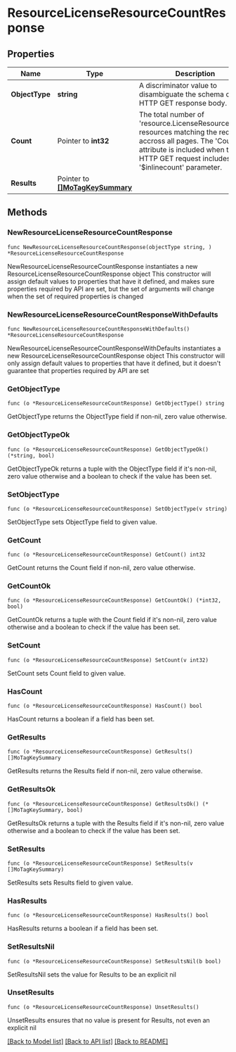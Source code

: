 # ResourceLicenseResourceCountResponse

## Properties

Name | Type | Description | Notes
------------ | ------------- | ------------- | -------------
**ObjectType** | **string** | A discriminator value to disambiguate the schema of a HTTP GET response body. | 
**Count** | Pointer to **int32** | The total number of &#39;resource.LicenseResourceCount&#39; resources matching the request, accross all pages. The &#39;Count&#39; attribute is included when the HTTP GET request includes the &#39;$inlinecount&#39; parameter. | [optional] 
**Results** | Pointer to [**[]MoTagKeySummary**](mo.TagKeySummary.md) |  | [optional] 

## Methods

### NewResourceLicenseResourceCountResponse

`func NewResourceLicenseResourceCountResponse(objectType string, ) *ResourceLicenseResourceCountResponse`

NewResourceLicenseResourceCountResponse instantiates a new ResourceLicenseResourceCountResponse object
This constructor will assign default values to properties that have it defined,
and makes sure properties required by API are set, but the set of arguments
will change when the set of required properties is changed

### NewResourceLicenseResourceCountResponseWithDefaults

`func NewResourceLicenseResourceCountResponseWithDefaults() *ResourceLicenseResourceCountResponse`

NewResourceLicenseResourceCountResponseWithDefaults instantiates a new ResourceLicenseResourceCountResponse object
This constructor will only assign default values to properties that have it defined,
but it doesn't guarantee that properties required by API are set

### GetObjectType

`func (o *ResourceLicenseResourceCountResponse) GetObjectType() string`

GetObjectType returns the ObjectType field if non-nil, zero value otherwise.

### GetObjectTypeOk

`func (o *ResourceLicenseResourceCountResponse) GetObjectTypeOk() (*string, bool)`

GetObjectTypeOk returns a tuple with the ObjectType field if it's non-nil, zero value otherwise
and a boolean to check if the value has been set.

### SetObjectType

`func (o *ResourceLicenseResourceCountResponse) SetObjectType(v string)`

SetObjectType sets ObjectType field to given value.


### GetCount

`func (o *ResourceLicenseResourceCountResponse) GetCount() int32`

GetCount returns the Count field if non-nil, zero value otherwise.

### GetCountOk

`func (o *ResourceLicenseResourceCountResponse) GetCountOk() (*int32, bool)`

GetCountOk returns a tuple with the Count field if it's non-nil, zero value otherwise
and a boolean to check if the value has been set.

### SetCount

`func (o *ResourceLicenseResourceCountResponse) SetCount(v int32)`

SetCount sets Count field to given value.

### HasCount

`func (o *ResourceLicenseResourceCountResponse) HasCount() bool`

HasCount returns a boolean if a field has been set.

### GetResults

`func (o *ResourceLicenseResourceCountResponse) GetResults() []MoTagKeySummary`

GetResults returns the Results field if non-nil, zero value otherwise.

### GetResultsOk

`func (o *ResourceLicenseResourceCountResponse) GetResultsOk() (*[]MoTagKeySummary, bool)`

GetResultsOk returns a tuple with the Results field if it's non-nil, zero value otherwise
and a boolean to check if the value has been set.

### SetResults

`func (o *ResourceLicenseResourceCountResponse) SetResults(v []MoTagKeySummary)`

SetResults sets Results field to given value.

### HasResults

`func (o *ResourceLicenseResourceCountResponse) HasResults() bool`

HasResults returns a boolean if a field has been set.

### SetResultsNil

`func (o *ResourceLicenseResourceCountResponse) SetResultsNil(b bool)`

 SetResultsNil sets the value for Results to be an explicit nil

### UnsetResults
`func (o *ResourceLicenseResourceCountResponse) UnsetResults()`

UnsetResults ensures that no value is present for Results, not even an explicit nil

[[Back to Model list]](../README.md#documentation-for-models) [[Back to API list]](../README.md#documentation-for-api-endpoints) [[Back to README]](../README.md)


